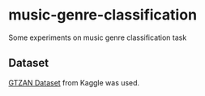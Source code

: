 # music-genre-classification

Some experiments on music genre classification task

## Dataset
[GTZAN Dataset](https://www.kaggle.com/datasets/andradaolteanu/gtzan-dataset-music-genre-classification/) from Kaggle was used.
